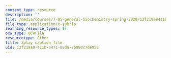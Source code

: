 ```yaml
---
content_type: resource
description: ''
file: /media/courses/7-05-general-biochemistry-spring-2020/12f219a9411b547185da7b880c7de953_KLb5CmPM7YY.vtt
file_type: application/x-subrip
learning_resource_types: []
ocw_type: OCWFile
resourcetype: Other
title: 3play caption file
uid: 12f219a9-411b-5471-85da-7b880c7de953
---
```

